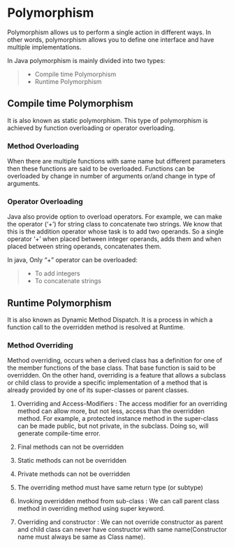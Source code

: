 # Polymorphism
Polymorphism allows us to perform a single action in different ways. In other words, polymorphism allows you to define one interface and have multiple implementations.

In Java polymorphism is mainly divided into two types:
> + Compile time Polymorphism
> + Runtime Polymorphism

## Compile time Polymorphism
It is also known as static polymorphism. This type of polymorphism is achieved by function overloading or operator overloading.

### Method Overloading
When there are multiple functions with same name but different parameters then these functions are said to be overloaded. Functions can be overloaded by change in number of arguments or/and change in type of arguments.

### Operator Overloading
Java also provide option to overload operators. For example, we can make the operator (‘+’) for string class to concatenate two strings. We know that this is the addition operator whose task is to add two operands. So a single operator ‘+’ when placed between integer operands, adds them and when placed between string operands, concatenates them.

In java, Only “+” operator can be overloaded:
> + To add integers
> + To concatenate strings

## Runtime Polymorphism
It is also known as Dynamic Method Dispatch. It is a process in which a function call to the overridden method is resolved at Runtime. 

### Method Overriding
Method overriding, occurs when a derived class has a definition for one of the member functions of the base class. That base function is said to be overridden. On the other hand, overriding is a feature that allows a subclass or child class to provide a specific implementation of a method that is already provided by one of its super-classes or parent classes.

1. Overriding and Access-Modifiers : The access modifier for an overriding method can allow more, but not less, access than the overridden method. For example, a protected instance method in the super-class can be made public, but not private, in the subclass. Doing so, will generate compile-time error.

2. Final methods can not be overridden

3. Static methods can not be overridden

4. Private methods can not be overridden

5. The overriding method must have same return type (or subtype)

6. Invoking overridden method from sub-class : We can call parent class method in overriding method using super keyword.

7. Overriding and constructor : We can not override constructor as parent and child class can never have constructor with same name(Constructor name must always be same as Class name).